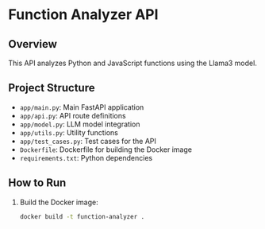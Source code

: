 # Function Analyzer API

## Overview
This API analyzes Python and JavaScript functions using the Llama3 model.

## Project Structure
- `app/main.py`: Main FastAPI application
- `app/api.py`: API route definitions
- `app/model.py`: LLM model integration
- `app/utils.py`: Utility functions
- `app/test_cases.py`: Test cases for the API
- `Dockerfile`: Dockerfile for building the Docker image
- `requirements.txt`: Python dependencies

## How to Run
1. Build the Docker image:
   ```sh
   docker build -t function-analyzer .
